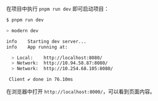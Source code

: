 在项目中执行 `pnpm run dev` 即可启动项目：

```bash
$ pnpm run dev

> modern dev

info    Starting dev server...
info    App running at:

  > Local:    http://localhost:8080/
  > Network:  http://10.94.58.87:8080/
  > Network:  http://10.254.68.105:8080/

 Client ✔ done in 76.10ms
```

在浏览器中打开 `http://localhost:8000/`，可以看到页面内容。
